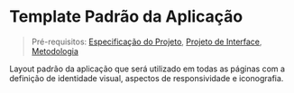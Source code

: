 # Template Padrão da Aplicação

> Pré-requisitos: [Especificação do Projeto](especificacao-do-projeto.md), [Projeto de Interface](projeto-de-interface.md), [Metodologia](metodologia.md)

Layout padrão da aplicação que será utilizado em todas as páginas com a definição de identidade visual, aspectos de responsividade e iconografia.

